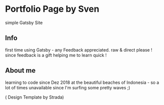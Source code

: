 # Portfolio Page by Sven

simple Gatsby Site

## Info

first time using Gatsby - any Feedback appreciated. raw & direct please ! since feedback is a gift helping me to learn quick !



## About me
learning to code since Dez 2018 at the beautiful beaches of Indonesia - so a lot of times unavailable since I'm surfing some pretty waves ;)



( Design Template by Strada)
